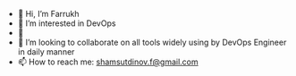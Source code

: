 - 👋 Hi, I’m Farrukh
- 👀 I’m interested in DevOps 
- 🌱 
- 💞️ I’m looking to collaborate on all tools widely using by DevOps Engineer in daily manner 
- 📫 How to reach me: shamsutdinov.f@gmail.com 

<!---
Shfarrukhb/Shfarrukhb is a ✨ special ✨ repository because its `README.md` (this file) appears on your GitHub profile.
You can click the Preview link to take a look at your changes.
--->
